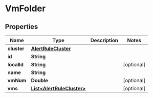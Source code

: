 

# VmFolder


## Properties

Name | Type | Description | Notes
------------ | ------------- | ------------- | -------------
**cluster** | [**AlertRuleCluster**](AlertRuleCluster.md) |  | 
**id** | **String** |  | 
**localId** | **String** |  |  [optional]
**name** | **String** |  | 
**vmNum** | **Double** |  |  [optional]
**vms** | [**List&lt;AlertRuleCluster&gt;**](AlertRuleCluster.md) |  |  [optional]



